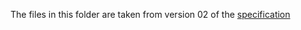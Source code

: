 The files in this folder are taken from version 02 of the [specification](https://datatracker.ietf.org/doc/html/draft-ietf-lamps-pq-composite-sigs)